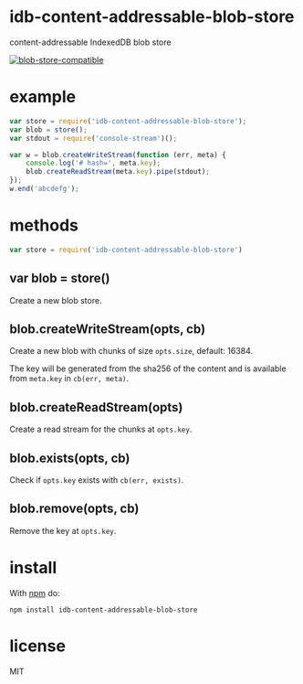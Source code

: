# idb-content-addressable-blob-store

content-addressable IndexedDB blob store

[![blob-store-compatible](https://raw.githubusercontent.com/maxogden/abstract-blob-store/master/badge.png)](https://github.com/maxogden/abstract-blob-store)

# example

``` js
var store = require('idb-content-addressable-blob-store');
var blob = store();
var stdout = require('console-stream')();

var w = blob.createWriteStream(function (err, meta) {
    console.log('# hash=', meta.key);
    blob.createReadStream(meta.key).pipe(stdout);
});
w.end('abcdefg');
```

# methods

``` js
var store = require('idb-content-addressable-blob-store')
```

## var blob = store()

Create a new blob store.

## blob.createWriteStream(opts, cb)

Create a new blob with chunks of size `opts.size`, default: 16384.

The key will be generated from the sha256 of the content and is available from
`meta.key` in `cb(err, meta)`.

## blob.createReadStream(opts)

Create a read stream for the chunks at `opts.key`.

## blob.exists(opts, cb)

Check if `opts.key` exists with `cb(err, exists)`.

## blob.remove(opts, cb)

Remove the key at `opts.key`.

# install

With [npm](https://npmjs.org) do:

```
npm install idb-content-addressable-blob-store
```

# license

MIT

